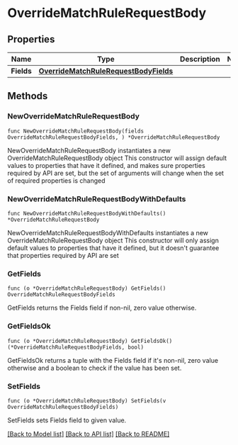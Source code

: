 # OverrideMatchRuleRequestBody

## Properties

Name | Type | Description | Notes
------------ | ------------- | ------------- | -------------
**Fields** | [**OverrideMatchRuleRequestBodyFields**](OverrideMatchRuleRequestBodyFields.md) |  | 

## Methods

### NewOverrideMatchRuleRequestBody

`func NewOverrideMatchRuleRequestBody(fields OverrideMatchRuleRequestBodyFields, ) *OverrideMatchRuleRequestBody`

NewOverrideMatchRuleRequestBody instantiates a new OverrideMatchRuleRequestBody object
This constructor will assign default values to properties that have it defined,
and makes sure properties required by API are set, but the set of arguments
will change when the set of required properties is changed

### NewOverrideMatchRuleRequestBodyWithDefaults

`func NewOverrideMatchRuleRequestBodyWithDefaults() *OverrideMatchRuleRequestBody`

NewOverrideMatchRuleRequestBodyWithDefaults instantiates a new OverrideMatchRuleRequestBody object
This constructor will only assign default values to properties that have it defined,
but it doesn't guarantee that properties required by API are set

### GetFields

`func (o *OverrideMatchRuleRequestBody) GetFields() OverrideMatchRuleRequestBodyFields`

GetFields returns the Fields field if non-nil, zero value otherwise.

### GetFieldsOk

`func (o *OverrideMatchRuleRequestBody) GetFieldsOk() (*OverrideMatchRuleRequestBodyFields, bool)`

GetFieldsOk returns a tuple with the Fields field if it's non-nil, zero value otherwise
and a boolean to check if the value has been set.

### SetFields

`func (o *OverrideMatchRuleRequestBody) SetFields(v OverrideMatchRuleRequestBodyFields)`

SetFields sets Fields field to given value.



[[Back to Model list]](../README.md#documentation-for-models) [[Back to API list]](../README.md#documentation-for-api-endpoints) [[Back to README]](../README.md)


